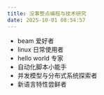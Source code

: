 ```yaml
---
title: 没事整点编程与技术研究
date: 2025-10-01 08:54:57
---
```


- beam 爱好者
- linux 日常使用者
- hello world 专家
- 自动化脚本小能手
- 并发模型与分布式系统探索者
- 新语言特性尝鲜者
